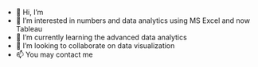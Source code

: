 - 👋 Hi, I’m
- 👀 I’m interested in numbers and data analytics using MS Excel and now Tableau
- 🌱 I’m currently learning the advanced data analytics
- 💞️ I’m looking to collaborate on data visualization
- 📫 You may contact me 


<!---
Azelbir01/Azelbir01 is a ✨ special ✨ repository because its `README.md` (this file) appears on your GitHub profile.
You can click the Preview link to take a look at your changes.
--->

